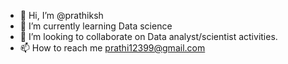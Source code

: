 - 👋 Hi, I’m @prathiksh
- 🌱 I’m currently learning Data science
- 💞️ I’m looking to collaborate on Data analyst/scientist activities.
- 📫 How to reach me prathi12399@gmail.com

<!---
prathikshana/prathikshana is a ✨ special ✨ repository because its `README.md` (this file) appears on your GitHub profile.
You can click the Preview link to take a look at your changes.
--->
